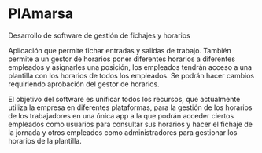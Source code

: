 # PIAmarsa
Desarrollo de software de gestión de fichajes y horarios

Aplicación que permite fichar entradas y salidas de trabajo. También permite a un gestor de horarios poner diferentes horarios a diferentes empleados y asignarles una posición, los empleados tendrán acceso a una plantilla con los horarios de todos los empleados. Se podrán hacer cambios requiriendo aprobación del gestor de horarios.

El objetivo del software es unificar todos los recursos, que actualmente utiliza la empresa en diferentes plataformas, para la gestión de los horarios de los trabajadores en una única app a la que podrán acceder ciertos empleados como usuarios para consultar sus horarios y hacer el fichaje de la jornada y otros empleados como administradores para gestionar los horarios de la plantilla.

